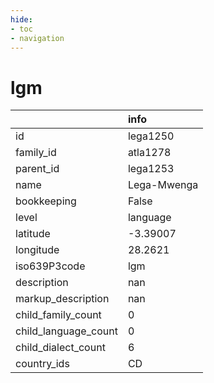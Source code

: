 ```yaml
---
hide:
- toc
- navigation
---
```

# lgm
|                      | info        |
|:---------------------|:------------|
| id                   | lega1250    |
| family_id            | atla1278    |
| parent_id            | lega1253    |
| name                 | Lega-Mwenga |
| bookkeeping          | False       |
| level                | language    |
| latitude             | -3.39007    |
| longitude            | 28.2621     |
| iso639P3code         | lgm         |
| description          | nan         |
| markup_description   | nan         |
| child_family_count   | 0           |
| child_language_count | 0           |
| child_dialect_count  | 6           |
| country_ids          | CD          |